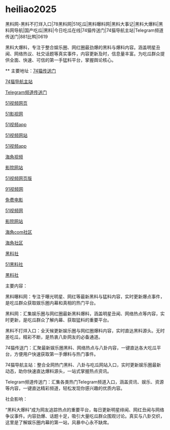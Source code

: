 # heiliao2025
黑料网-黑料不打烊入口|78黑料网|51吃瓜|黑料曝料网|黑料大事记|黑料大爆料|黑料网导航|国产吃瓜|黑料|今日吃瓜在线|74猫传送门|74猫导航主站|Telegram频道传送门|881比鸭|0619

黑料大爆料，专注于整合娱乐圈、网红圈最劲爆的黑料与爆料内容。涵盖明星丑闻、网络热议、社交话题等真实事件，内容更新及时，信息量丰富。为吃瓜群众提供全面、快速、可信的第一手猛料平台，掌握舆论核心。

** 主要地址：<a href="https://74mao.com/">74猫传送门</a>

<a href="https://74mao.com/">74猫导航主站</a>

<a href="https://74mao.com/">Telegram频道传送门</a>

<a href="https://hj-605.pages.dev/">51视频网页</a>

<a href="https://hj-608.pages.dev/">51影视网</a>

<a href="https://hj-611.pages.dev/">51视频app</a>

<a href="https://hj-617.pages.dev/">51视频网站</a>

<a href="https://hj-624.pages.dev/">51视频app</a>

<a href="https://hj-635.pages.dev/">海角视频</a>

<a href="https://hj-595.pages.dev/">影院网站</a>

<a href="https://hj-597.pages.dev/">51视频网页版</a>

<a href="https://hj-686.pages.dev/">91视频网</a>

<a href="https://hj-689.pages.dev/">免费电影</a>

<a href="https://hj-1301.pages.dev/">51视频网</a>

<a href="https://hj-218.pages.dev/">影院网站</a>

<a href="https://hj-219.pages.dev/">海角com社区</a>

<a href="https://hj-224.pages.dev/">海角社区</a>

<a href="https://hls-15.pages.dev/">黑料社</a>

<a href="https://hls-17.pages.dev/">51黑料社</a>

<a href="https://hls-19.pages.dev/">黑料社</a>

主要内容：

黑料曝料网：专注于曝光明星、网红等最新黑料与猛料内容，实时更新爆点事件，是吃瓜群众获取娱乐圈内幕和真相的热门平台。

黑料网：汇集娱乐圈与网红圈最新黑料爆料，涵盖明星丑闻、网络热点等内容，实时更新，是吃瓜群众了解内幕、获取猛料的重要平台。

黑料不打烊入口：全天候更新娱乐圈与网红圈爆料内容，实时直达黑料源头。无时差吃瓜，精彩不断，是热衷八卦网友的必备通道。

74猫传送门：汇聚最新娱乐圈黑料、网络热点与八卦内容，一键直达各大吃瓜平台，方便用户快速获取第一手爆料与热门事件。

74猫导航主站：整合全网热门黑料、八卦与吃瓜网站入口，实时更新娱乐圈最新动态，助你快速直达爆料源头，一站式掌握热点资讯。

Telegram频道传送门：汇集各类热门Telegram频道入口，涵盖资讯、娱乐、资源等内容，一键直达精彩频道，轻松发现你感兴趣的优质内容。

社会影响：

“黑料大爆料”成为网友追踪热点的重要平台，每日更新明星绯闻、网红丑闻与网络争议事件。内容劲爆、话题十足，吸引大量吃瓜群众围观讨论。真实与八卦交织，这里是了解娱乐圈内幕的第一站，风暴中心永不缺席。
